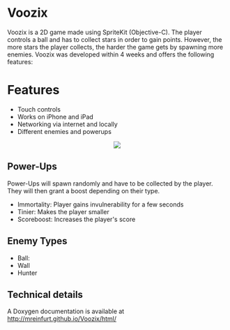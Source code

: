 Voozix
======
Voozix is a 2D game made using SpriteKit (Objective-C). The player controls a ball and has to collect stars in order to gain points. However, the more stars the player collects, the harder the game gets by spawning more enemies. Voozix was developed within 4 weeks and offers the following features:

# Features
- Touch controls
- Works on iPhone and iPad
- Networking via internet and locally
- Different enemies and powerups

<p align="center">
  <img src="https://raw.githubusercontent.com/mreinfurt/Voozix/voozix_spritekit/Voozix/Resources/preview.png">
</p>

## Power-Ups
Power-Ups will spawn randomly and have to be collected by the player. They will then grant a boost depending on their type.
- Immortality: Player gains invulnerability for a few seconds
- Tinier: Makes the player smaller
- Scoreboost: Increases the player's score

## Enemy Types

- Ball: 
- Wall
- Hunter

## Technical details
A Doxygen documentation is available at http://mreinfurt.github.io/Voozix/html/
